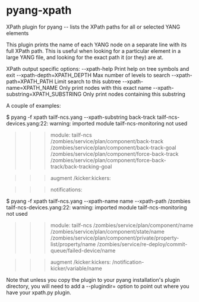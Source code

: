 # pyang-xpath

XPath plugin for pyang
 -- lists the XPath paths for all or selected YANG elements

This plugin prints the name of each YANG node on a separate line with
its full XPath path. This is useful when looking for a particular 
element in a large YANG file, and looking for the exact path it
(or they) are at.

  XPath output specific options:
    --xpath-help        Print help on tree symbols and exit
    --xpath-depth=XPATH_DEPTH
                        Max number of levels to search
    --xpath-path=XPATH_PATH
                        Limit search to this subtree
    --xpath-name=XPATH_NAME
                        Only print nodes with this exact name
    --xpath-substring=XPATH_SUBSTRING
                        Only print nodes containing this substring


A couple of examples:

$ pyang -f xpath tailf-ncs.yang --xpath-substring back-track
tailf-ncs-devices.yang:22: warning: imported module tailf-ncs-monitoring not used
>>> module: tailf-ncs
/zombies/service/plan/component/back-track
/zombies/service/plan/component/back-track-goal
/zombies/service/plan/component/force-back-track
/zombies/service/plan/component/force-back-track/back-tracking-goal

>>>  augment /kicker:kickers:

>>>  notifications:

$ pyang -f xpath tailf-ncs.yang --xpath-name name --xpath-path /zombies
tailf-ncs-devices.yang:22: warning: imported module tailf-ncs-monitoring not used
>>> module: tailf-ncs
/zombies/service/plan/component/name
/zombies/service/plan/component/state/name
/zombies/service/plan/component/private/property-list/property/name
/zombies/service/re-deploy/commit-queue/failed-device/name

>>>  augment /kicker:kickers:
/notification-kicker/variable/name


Note that unless you copy the plugin to your pyang installation's 
plugin directory, you will need to add a --plugindir= option to
point out where you have your xpath.py plugin.
